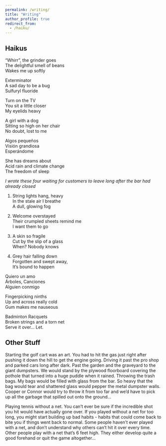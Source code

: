 ```yaml
---
permalink: /writing/
title: "Writing"
author_profile: true
redirect_from: 
  - /haiku/ 
---
```



Haikus
------
“Whirr”, the grinder goes <br>
The delightful smell of beans <br>
Wakes me up softly

Exterminator <br>
A sad day to be a bug <br>
Sulfuryl fluoride

Turn on the TV <br>
You sit a little closer <br>
My eyelids heavy

A girl with a dog <br>
Sitting so high on her chair <br>
No doubt, lost to me

Algos pequeños <br>
Visión grandiosa <br>
Esperándome

She has dreams about <br>
Acid rain and climate change <br>
The freedom of sleep

_I wrote these four waiting for customers to leave long after the bar had already closed_

1. String lights hang, heavy <br>
   In the stale air I breathe <br>
   A dull, glowing fog

2. Welcome overstayed <br>
   Their crumpled sheets remind me <br>
   I want them to go

3. A skin so fragile <br>
   Cut by the slip of a glass <br>
   When? Nobody knows

4. Grey hair falling down <br>
   Forgotten and swept away, <br>
   It’s bound to happen

Quiero un amo <br>
Árboles, Canciones <br>
Alguien conmigo

Fingerpicking ninths <br>
Up and across really cold <br>
Gum makes me nauseous

Badminton Racquets <br>
Broken strings and a torn net <br>
Serve it over… Let.

Other Stuff
---
Starting the golf cart was an art. You had to hit the gas just right after pushing it down the hill to get the engine going. Driving it past the pro shop and parked cars long after dark. Past the garden and the graveyard to the giant dumpsters. We would stand by the plywood floorboard covering the pothole that turned into a huge puddle when it rained. Throwing the trash bags. My bags would be filled with glass from the bar. So heavy that the bag would tear and shattered glass would pepper the metal dumpster walls. Cooper or Connor would try to throw it from too far and we’d have to pick up all the garbage that spilled out onto the ground...


Playing tennis without a net. 
You can’t ever be sure if the incredible shot you hit would have actually gone over. If you played without a net for too long, you might start building up bad habits - habits that could come back to bite you if things went back to normal. 
Some people haven’t ever played with a net, and don’t understand why others can’t hit it over every time. Other people play with a net that’s 6 feet high. They either develop quite a good forehand or quit the game altogether…



